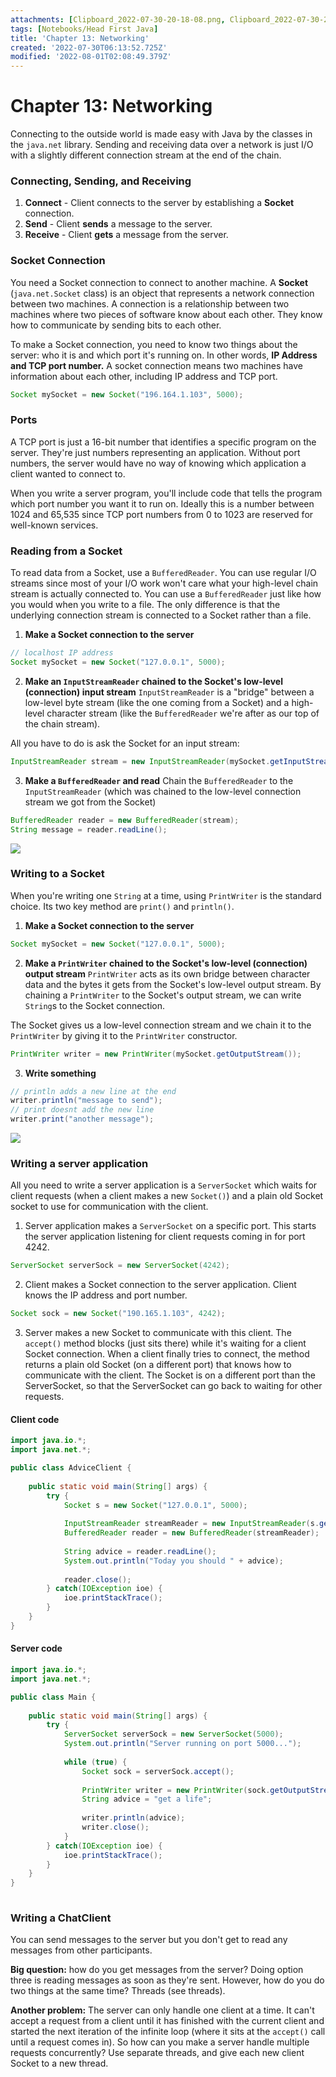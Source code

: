 ```yaml
---
attachments: [Clipboard_2022-07-30-20-18-08.png, Clipboard_2022-07-30-20-27-14.png]
tags: [Notebooks/Head First Java]
title: 'Chapter 13: Networking'
created: '2022-07-30T06:13:52.725Z'
modified: '2022-08-01T02:08:49.379Z'
---
```


# Chapter 13: Networking

Connecting to the outside world is made easy with Java by the classes in the `java.net` library. Sending and receiving data over a network is just I/O with a slightly different connection stream at the end of the chain. 

### Connecting, Sending, and Receiving

1. __Connect__ - Client connects to the server by establishing a __Socket__ connection.
2. __Send__ - Client __sends__ a message to the server.
3. __Receive__ - Client __gets__ a message from the server.

### Socket Connection

You need a Socket connection to connect to another machine. A __Socket__ (`java.net.Socket` class) is an object that represents a network connection between two machines. A connection is a relationship between two machines where two pieces of software know about each other. They know how to communicate by sending bits to each other. 

To make a Socket connection, you need to know two things about the server: who it is and which port it's running on. In other words, __IP Address and TCP port number.__ A socket connection means two machines have information about each other, including IP address and TCP port.

```java
Socket mySocket = new Socket("196.164.1.103", 5000);
```

### Ports

A TCP port is just a 16-bit number that identifies a specific program on the server. They're just numbers representing an application. Without port numbers, the server would have no way of knowing which application a client wanted to connect to. 

When you write a server program, you'll include code that tells the program which port number you want it to run on. Ideally this is a number between 1024 and 65,535 since TCP port numbers from 0 to 1023 are reserved for well-known services.

### Reading from a Socket

To read data from a Socket, use a `BufferedReader`. You can use regular I/O streams since most of your I/O work won't care what your high-level chain stream is actually connected to. You can use a `BufferedReader` just like how you would when you write to a file. The only difference is that the underlying connection stream is connected to a Socket rather than a file.

1. __Make a Socket connection to the server__
```java
// localhost IP address
Socket mySocket = new Socket("127.0.0.1", 5000);
```

2. __Make an `InputStreamReader` chained to the Socket's low-level (connection) input stream__
`InputStreamReader` is a "bridge" between a low-level byte stream (like the one coming from a Socket) and a high-level character stream (like the `BufferedReader` we're after as our top of the chain stream).

All you have to do is ask the Socket for an input stream:
```java
InputStreamReader stream = new InputStreamReader(mySocket.getInputStream());
```

3. __Make a `BufferedReader` and read__
Chain the `BufferedReader` to the `InputStreamReader` (which was chained to the low-level connection stream we got from the Socket)

```java
BufferedReader reader = new BufferedReader(stream);
String message = reader.readLine();
```
![](@attachment/Clipboard_2022-07-30-20-18-08.png)

### Writing to a Socket

When you're writing one `String` at a time, using `PrintWriter` is the standard choice. Its two key method are `print()` and `println()`.

1. __Make a Socket connection to the server__
```java
Socket mySocket = new Socket("127.0.0.1", 5000);
```

2. __Make a `PrintWriter` chained to the Socket's low-level (connection) output stream__
`PrintWriter` acts as its own bridge between character data and the bytes it gets from the Socket's low-level output stream. By chaining a `PrintWriter` to the Socket's output stream, we can write `String`s to the Socket connection.

The Socket gives us a low-level connection stream and we chain it to the `PrintWriter` by giving it to the `PrintWriter` constructor.
```java
PrintWriter writer = new PrintWriter(mySocket.getOutputStream());
```

3. __Write something__
```java
// println adds a new line at the end
writer.println("message to send");
// print doesnt add the new line
writer.print("another message");
```

![](@attachment/Clipboard_2022-07-30-20-27-14.png)

### Writing a server application

All you need to write a server application is a `ServerSocket` which waits for client requests (when a client makes a new `Socket()`) and a plain old Socket socket to use for communication with the client.

1. Server application makes a `ServerSocket` on a specific port. This starts the server application listening for client requests coming in for port 4242.
```java
ServerSocket serverSock = new ServerSocket(4242);
```

2. Client makes a Socket connection to the server application. Client knows the IP address and port number.
```java
Socket sock = new Socket("190.165.1.103", 4242);
```

3. Server makes a new Socket to communicate with this client. The `accept()` method blocks (just sits there) while it's waiting for a client Socket connection. When a client finally tries to connect, the method returns a plain old Socket (on a different port) that knows how to communicate with the client. The Socket is on a different port than the ServerSocket, so that the ServerSocket can go back to waiting for other requests.

#### Client code
```java
import java.io.*;
import java.net.*;

public class AdviceClient {
	
	public static void main(String[] args) {
		try {
			Socket s = new Socket("127.0.0.1", 5000);
			
			InputStreamReader streamReader = new InputStreamReader(s.getInputStream());
			BufferedReader reader = new BufferedReader(streamReader);
			
			String advice = reader.readLine();
			System.out.println("Today you should " + advice);
			
			reader.close();
		} catch(IOException ioe) {
			ioe.printStackTrace();
		}
	}
}
```

#### Server code
```java
import java.io.*;
import java.net.*;

public class Main {
	
	public static void main(String[] args) {
		try {
			ServerSocket serverSock = new ServerSocket(5000);
			System.out.println("Server running on port 5000...");
			
			while (true) {
				Socket sock = serverSock.accept();
				
				PrintWriter writer = new PrintWriter(sock.getOutputStream());
				String advice = "get a life";
				
				writer.println(advice);
				writer.close();
			}
		} catch(IOException ioe) {
			ioe.printStackTrace();
		}		
	}
}
 
```

### Writing a ChatClient

You can send messages to the server but you don't get to read any messages from other participants.

__Big question:__ how do you get messages from the server? Doing option three is reading messages as soon as they're sent. However, how do you do two things at the same time? Threads (see threads).

__Another problem:__ The server can only handle one client at a time. It can't accept a request from a client until it has finished with the current client and started the next iteration of the infinite loop (where it sits at the `accept()` call until a request comes in). So how can you make a server handle multiple requests concurrently? Use separate threads, and give each new client Socket to a new thread. 




